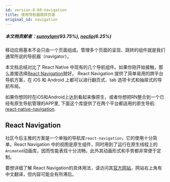```yaml
---
id: version-0.60-navigation
title: 使用导航器跳转页面
original_id: navigation
---
```


##### 本文档贡献者：[sunnylqm](https://github.com/search?q=sunnylqm%40qq.com+in%3Aemail&type=Users)(93.75%), [noclip](https://github.com/search?q=noclip%40foxmail.com+in%3Aemail&type=Users)(6.25%)

移动应用基本不会只由一个页面组成。管理多个页面的呈现、跳转的组件就是我们通常所说的导航器（navigator）。

本文档总结对比了 React Native 中现有的几个导航组件。如果你刚开始接触，那么直接选择[React Navigation](navigation.md#react-navigation)就好。 React Navigation 提供了简单易用的跨平台导航方案，在 iOS 和 Android 上都可以进行翻页式、tab 选项卡式和抽屉式的导航布局。

如果你想同时在iOS和Android上达到看起来像原生，或者你想把RN整合到一个已经有原生导航管理的APP里, 下面这个库提供了在两个平台都适用的原生导航: [react-native-navigation](https://github.com/wix/react-native-navigation).

## React Navigation

社区今后主推的方案是一个单独的导航库`react-navigation`，它的使用十分简单。React Navigation 中的视图是原生组件，同时用到了运行在原生线程上的`Animated`动画库，因而性能表现十分流畅。此外其动画形式和手势都非常便于定制。

要想详细了解 React Navigation的具体用法，请访问其[官方网站](https://reactnavigation.org/)，网站右上角有中文翻译，但内容可能会有所滞后。